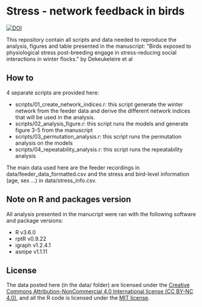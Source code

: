 # Stress - network feedback in birds

[![DOI](https://zenodo.org/badge/193479297.svg)](https://zenodo.org/badge/latestdoi/193479297)

This repository contain all scripts and data needed to reproduce the analysis, figures and table presented in the manuscript: "Birds exposed to physiological stress post-breeding engage in stress-reducing social interactions in winter flocks." by Dekeukeleire et al

## How to

4 separate scripts are provided here:

- scripts/01\_create\_network\_indices.r: this script generate the winter network from the feeder data and derive the different network indices that will be used in the analysis.
- scripts/02\_analysis\_figure.r: this script runs the models and generate figure 3-5 from the manuscript
- scripts/03\_permutation\_analysis.r: this script runs the permutation analysis on the models
- scripts/04\_repeatability\_analysis.r: this script runs the repeatability analysis

The main data used here are the feeder recordings in data/feeder\_data\_formatted.csv and the stress and bird-level information (age, sex ...) in data/stress\_info.csv.

## Note on R and packages version 

All analysis presented in the manucript were ran with the following software and package versions:

- R v3.6.0
- rptR v0.9.22
- igraph v1.2.4.1
- asnipe v1.1.11

## License

The data posted here (in the data/ folder) are licensed under the [Creative Commons Attribution-NonCommercial 4.0 International license (CC BY-NC 4.0)](https://creativecommons.org/licenses/by-nc/4.0/), and all the R code is licensed under the [MIT license](LICENSE.md).
